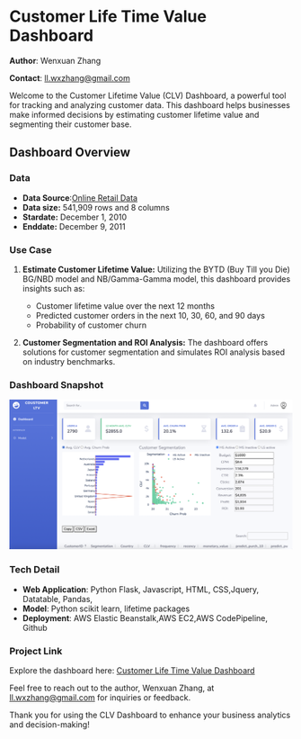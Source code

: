 # Customer Life Time Value Dashboard

**Author**: Wenxuan Zhang 

**Contact**: ll.wxzhang@gmail.com

Welcome to the Customer Lifetime Value (CLV) Dashboard, a powerful tool for tracking and analyzing customer data. This dashboard helps businesses make informed decisions by estimating customer lifetime value and segmenting their customer base.


## Dashboard Overview

### Data
*  **Data Source**:[Online Retail Data](https://github.com/WenxuanZhang/clv_dashboard/blob/master/dashboard/data/data.csv)
*  **Data size:** 541,909 rows and 8 columns
*  **Stardate:** December 1, 2010
*  **Enddate:** December 9, 2011

### Use Case
1. **Estimate Customer Lifetime Value:** Utilizing the BYTD (Buy Till you Die) BG/NBD model and NB/Gamma-Gamma model, this dashboard provides insights such as:
   * Customer lifetime value over the next 12 months
   * Predicted customer orders in the next 10, 30, 60, and 90 days
   * Probability of customer churn
  
2. **Customer Segmentation and ROI Analysis:** The dashboard offers solutions for customer segmentation and simulates ROI analysis based on industry benchmarks.

### Dashboard Snapshot

![alt text](./static/img/cltv.png)

### Tech Detail
* **Web Application**: Python Flask, Javascript, HTML, CSS,Jquery, Datatable, Pandas, 
* **Model**: Python scikit learn, lifetime packages
* **Deployment**: AWS Elastic Beanstalk,AWS EC2,AWS CodePipeline, Github

### Project Link

Explore the dashboard here: [Customer Life Time Value Dashboard](http://clv-env.eba-mhpngfmf.us-east-2.elasticbeanstalk.com/)

Feel free to reach out to the author, Wenxuan Zhang, at ll.wxzhang@gmail.com for inquiries or feedback.

Thank you for using the CLV Dashboard to enhance your business analytics and decision-making!


